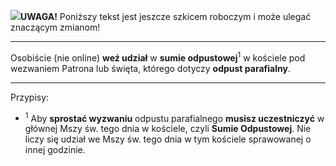<span class="challenge-success-status-icon-todo"><img class="svg-image" src="/files/resources/svg/cone-striped.svg" /></span>**UWAGA!** Poniższy tekst jest jeszcze szkicem roboczym i może ulegać znaczącym zmianom!

---
Osobiście (nie online) **weź udział** w **sumie odpustowej**<sup>1</sup> w kościele pod wezwaniem Patrona lub święta, którego dotyczy **odpust parafialny**.

---
Przypisy:

- <sup>1</sup> Aby **sprostać wyzwaniu** odpustu parafialnego **musisz uczestniczyć** w głównej Mszy św. tego dnia w kościele, czyli **Sumie Odpustowej**. Nie liczy się udział we Mszy św. tego dnia w tym kościele sprawowanej o innej godzinie.
